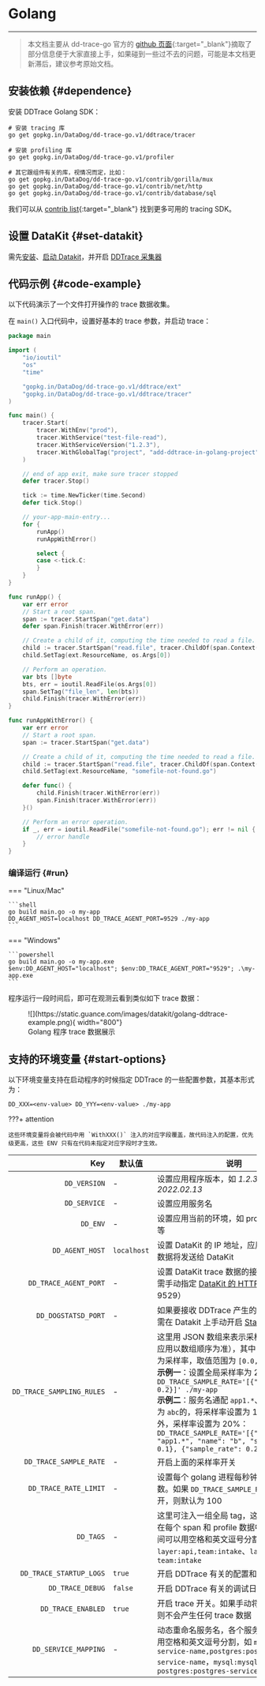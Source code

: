 
# Golang

---

> 本文档主要从 dd-trace-go 官方的 [github 页面](https://github.com/DataDog/dd-trace-go){:target="_blank"}摘取了部分信息便于大家直接上手，如果碰到一些过不去的问题，可能是本文档更新滞后，建议参考原始文档。

## 安装依赖 {#dependence}

安装 DDTrace Golang SDK：

```shell
# 安装 tracing 库
go get gopkg.in/DataDog/dd-trace-go.v1/ddtrace/tracer

# 安装 profiling 库
go get gopkg.in/DataDog/dd-trace-go.v1/profiler

# 其它跟组件有关的库，视情况而定，比如：
go get gopkg.in/DataDog/dd-trace-go.v1/contrib/gorilla/mux
go get gopkg.in/DataDog/dd-trace-go.v1/contrib/net/http
go get gopkg.in/DataDog/dd-trace-go.v1/contrib/database/sql
```

我们可以从 [contrib list](https://github.com/DataDog/dd-trace-go/tree/main/contrib){:target="_blank"} 找到更多可用的 tracing SDK。

## 设置 DataKit {#set-datakit}

需先[安装][1]、[启动 Datakit][2]，并开启 [DDTrace 采集器][3]

## 代码示例 {#code-example}

以下代码演示了一个文件打开操作的 trace 数据收集。

在 `main()` 入口代码中，设置好基本的 trace 参数，并启动 trace：

``` go
package main

import (
    "io/ioutil"
    "os"
    "time"

    "gopkg.in/DataDog/dd-trace-go.v1/ddtrace/ext"
    "gopkg.in/DataDog/dd-trace-go.v1/ddtrace/tracer"
)

func main() {
    tracer.Start(
        tracer.WithEnv("prod"),
        tracer.WithService("test-file-read"),
        tracer.WithServiceVersion("1.2.3"),
        tracer.WithGlobalTag("project", "add-ddtrace-in-golang-project"),
    )

    // end of app exit, make sure tracer stopped
    defer tracer.Stop()

    tick := time.NewTicker(time.Second)
    defer tick.Stop()

    // your-app-main-entry...
    for {
        runApp()
        runAppWithError()

        select {
        case <-tick.C:
        }
    }
}

func runApp() {
    var err error
    // Start a root span.
    span := tracer.StartSpan("get.data")
    defer span.Finish(tracer.WithError(err))

    // Create a child of it, computing the time needed to read a file.
    child := tracer.StartSpan("read.file", tracer.ChildOf(span.Context()))
    child.SetTag(ext.ResourceName, os.Args[0])

    // Perform an operation.
    var bts []byte
    bts, err = ioutil.ReadFile(os.Args[0])
    span.SetTag("file_len", len(bts))
    child.Finish(tracer.WithError(err))
}

func runAppWithError() {
    var err error
    // Start a root span.
    span := tracer.StartSpan("get.data")

    // Create a child of it, computing the time needed to read a file.
    child := tracer.StartSpan("read.file", tracer.ChildOf(span.Context()))
    child.SetTag(ext.ResourceName, "somefile-not-found.go")

    defer func() {
        child.Finish(tracer.WithError(err))
        span.Finish(tracer.WithError(err))
    }()

    // Perform an error operation.
    if _, err = ioutil.ReadFile("somefile-not-found.go"); err != nil {
        // error handle
    }
}
```

### 编译运行 {#run}

<!-- markdownlint-disable MD046 -->
=== "Linux/Mac"

    ```shell
    go build main.go -o my-app
    DD_AGENT_HOST=localhost DD_TRACE_AGENT_PORT=9529 ./my-app
    ```

=== "Windows"

    ```powershell
    go build main.go -o my-app.exe
    $env:DD_AGENT_HOST="localhost"; $env:DD_TRACE_AGENT_PORT="9529"; .\my-app.exe
    ```
<!-- markdownlint-enable -->

程序运行一段时间后，即可在观测云看到类似如下 trace 数据：

<figure markdown>
  ![](https://static.guance.com/images/datakit/golang-ddtrace-example.png){ width="800"}
  <figcaption>Golang 程序 trace 数据展示</figcaption>
</figure>

## 支持的环境变量 {#start-options}

以下环境变量支持在启动程序的时候指定 DDTrace 的一些配置参数，其基本形式为：

```shell
DD_XXX=<env-value> DD_YYY=<env-value> ./my-app
```

<!-- markdownlint-disable MD046 -->
???+ attention

    这些环境变量将会被代码中用 `WithXXX()` 注入的对应字段覆盖，故代码注入的配置，优先级更高，这些 ENV 只有在代码未指定对应字段时才生效。
<!-- markdownlint-enable -->

| Key                       | 默认值      | 说明                                                                                                                                                                                                                                                                                                                                                                                                                                                 |
| ---:                      | ---         | ---                                                                                                                                                                                                                                                                                                                                                                                                                                                  |
| `DD_VERSION`              | -           | 设置应用程序版本，如 *1.2.3*、*2022.02.13*                                                                                                                                                                                                                                                                                                                                                                                                           |
| `DD_SERVICE`              | -           | 设置应用服务名                                                                                                                                                                                                                                                                                                                                                                                                                                       |
| `DD_ENV`                  | -           | 设置应用当前的环境，如 prod、pre-prod 等                                                                                                                                                                                                                                                                                                                                                                                                             |
| `DD_AGENT_HOST`           | `localhost` | 设置 DataKit 的 IP 地址，应用产生的 trace 数据将发送给 DataKit                                                                                                                                                                                                                                                                                                                                                                                       |
| `DD_TRACE_AGENT_PORT`     | -           | 设置 DataKit trace 数据的接收端口。这里需手动指定 [DataKit 的 HTTP 端口][4]（一般为 9529）                                                                                                                                                                                                                                                                                                                                                           |
| `DD_DOGSTATSD_PORT`       | -           | 如果要接收 DDTrace 产生的 StatsD 数据，需在 Datakit 上手动开启 [StatsD 采集器][5]
| `DD_TRACE_SAMPLING_RULES` | -           | 这里用 JSON 数组来表示采样设置（采样率应用以数组顺序为准），其中 `sample_rate` 为采样率，取值范围为 `[0.0, 1.0]`。<br> **示例一**：设置全局采样率为 20%：`DD_TRACE_SAMPLE_RATE='[{"sample_rate": 0.2}]' ./my-app` <br>**示例二**：服务名通配 `app1.*`、且 span 名称为 `abc`的，将采样率设置为 10%，除此之外，采样率设置为 20%：`DD_TRACE_SAMPLE_RATE='[{"service": "app1.*", "name": "b", "sample_rate": 0.1}, {"sample_rate": 0.2}]' ./my-app` <br> |
| `DD_TRACE_SAMPLE_RATE`    | -           | 开启上面的采样率开关                                                                                                                                                                                                                                                                                                                                                                                                                                 |
| `DD_TRACE_RATE_LIMIT`     | -           | 设置每个 golang 进程每秒钟的 span 采样数。如果 `DD_TRACE_SAMPLE_RATE` 已经打开，则默认为 100                                                                                                                                                                                                                                                                                                                                                         |
| `DD_TAGS`                 | -           | 这里可注入一组全局 tag，这些 tag 会出现在每个 span 和 profile 数据中。多个 tag 之间可以用空格和英文逗号分割，例如 `layer:api,team:intake`、`layer:api team:intake`                                                                                                                                                                                                                                                                                   |
| `DD_TRACE_STARTUP_LOGS`   | `true`      | 开启 DDTrace 有关的配置和诊断日志                                                                                                                                                                                                                                                                                                                                                                                                                    |
| `DD_TRACE_DEBUG`          | `false`     | 开启 DDTrace 有关的调试日志                                                                                                                                                                                                                                                                                                                                                                                                                          |
| `DD_TRACE_ENABLED`        | `true`      | 开启 trace 开关。如果手动将该开关关闭，则不会产生任何 trace 数据                                                                                                                                                                                                                                                                                                                                                                                     |
| `DD_SERVICE_MAPPING`      | -           | 动态重命名服务名，各个服务名映射之间可用空格和英文逗号分割，如 `mysql:mysql-service-name,postgres:postgres-service-name`，`mysql:mysql-service-name postgres:postgres-service-name`                                                                                                                                                                                                                                                                  |

[1]: datakit-install.md
[2]: datakit-service-how-to.md
[3]: ddtrace.md#config
[4]: datakit-conf.md#config-http-server
[5]: statsd.md
